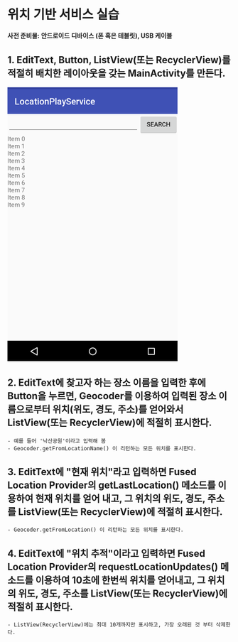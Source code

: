# 위치 기반 서비스 실습

**사전 준비물: 안드로이드 디바이스 (폰 혹은 테블릿), USB 케이블**

## 1. EditText, Button, ListView(또는 RecyclerView)를 적절히 배치한 레이아웃을 갖는 MainActivity를 만든다.
![](images/location-lab4.png)

## 2. EditText에 찾고자 하는 장소 이름을 입력한 후에 Button을 누르면, Geocoder를 이용하여 입력된 장소 이름으로부터 위치(위도, 경도, 주소)를 얻어와서 ListView(또는 RecyclerView)에 적절히 표시한다.
    - 예를 들어 '낙산공원'이라고 입력해 봄
    - Geocoder.getFromLocationName() 이 리턴하는 모든 위치를 표시한다.

## 3. EditText에 "현재 위치"라고 입력하면 Fused Location Provider의 getLastLocation() 메소드를 이용하여 현재 위치를 얻어 내고, 그 위치의 위도, 경도, 주소를 ListView(또는 RecyclerView)에 적절히 표시한다.
    - Geocoder.getFromLocation() 이 리턴하는 모든 위치를 표시한다.

## 4. EditText에 "위치 추적"이라고 입력하면 Fused Location Provider의 requestLocationUpdates() 메소드를 이용하여 10초에 한번씩 위치를 얻어내고, 그 위치의 위도, 경도, 주소를 ListView(또는 RecyclerView)에 적절히 표시한다.
    - ListView(RecyclerView)에는 최대 10개까지만 표시하고, 가장 오래된 것 부터 삭제한다.
